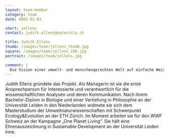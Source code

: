 ```yaml
---
layout: team-member
category: team
date: 0002-01-03

short: jellens
contact: judith.ellens@eaternity.ch

title: Judith Ellens
thumb: /images/team/jellens_thumb.jpg
square: /images/team/jellens_180.jpg
portrait: /images/team/jellens.jpg

comment: |
  Die Vision einer umwelt- und menschengerechten Welt auf einfache Weise ein wenig näher kommen zu können, hat mich motiviert, mit eaternity anzufangen. Ich glaube fest daran, dass das Engagement jedes Einzelnen hierbei ein wichtiger Grundstein ist, auf den wir versuchen zu bauen.
---
```


Judith Ellens gründete das Projekt. Als Managerin ist sie die erste Ansprechperson für Interessierte und verantwortlich für die wissenschaftlichen Analysen und deren Kommunikation. Nach ihrem Bachelor-Diplom in Biologie und einer Vertiefung in Philosophie an der Universität Leiden in den Niederlanden widmete sie sich dem Masterstudium der Umweltnaturwissenschaften mit Schwerpunkt Ecology&Evolution an der ETH Zürich. Im Moment arbeitet sie für den WWF Schweiz an der Kampagne „One Planet Living“. Sie hält eine Ehrenauszeichnung in Sustainable Development an der Universität Leiden inne.

